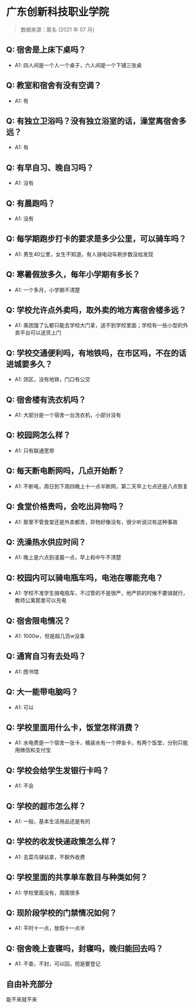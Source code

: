 # 广东创新科技职业学院

> 数据来源：匿名 (2021 年 07 月)

## Q: 宿舍是上床下桌吗？

- A1: 四人间是一个人一个桌子，六人间是一个下铺三张桌

## Q: 教室和宿舍有没有空调？

- A1: 有

## Q: 有独立卫浴吗？没有独立浴室的话，澡堂离宿舍多远？

- A1: 有

## Q: 有早自习、晚自习吗？

- A1: 没有

## Q: 有晨跑吗？

- A1: 没有

## Q: 每学期跑步打卡的要求是多少公里，可以骑车吗？

- A1: 男生40公里，女生不知道，有人骑电动车刷步数没给发现

## Q: 寒暑假放多久，每年小学期有多长？

- A1: 一个多月，小学期不清楚

## Q: 学校允许点外卖吗，取外卖的地方离宿舍楼多远？

- A1: 美团饿了么都只能去学校大门拿，送不到学校里面；学校有一些小型的外卖平台可以送货上门

## Q: 学校交通便利吗，有地铁吗，在市区吗，不在的话进城要多久？

- A1: 郊区，没有地铁，门口有公交

## Q: 宿舍楼有洗衣机吗？

- A1: 大部分是一个宿舍一台洗衣机，小部分没有

## Q: 校园网怎么样？

- A1: 只有联通宽带

## Q: 每天断电断网吗，几点开始断？

- A1: 不断电，周日到下周四晚上十一点半断网，第二天早上七点还是八点恢复

## Q: 食堂价格贵吗，会吃出异物吗？

- A1: 那里不管食堂还是外卖都贵，异物好像没有，很少听说过有这种事故

## Q: 洗澡热水供应时间？

- A1: 晚上是六点到凌晨一点，早上和中午不清楚

## Q: 校园内可以骑电瓶车吗，电池在哪能充电？

- A1: 学校不准学生骑电瓶车，不过管的不是很严，他严抓的时候不要骑就行，教师公寓那里可以充电

## Q: 宿舍限电情况？

- A1: 1000w，但是超几百w没事

## Q: 通宵自习有去处吗？

- A1: 图书馆

## Q: 大一能带电脑吗？

- A1: 可以

## Q: 学校里面用什么卡，饭堂怎样消费？

- A1: 水电费是一个宿舍一张卡，桶装水有一个押金卡，有两个饭堂，分别只能用微信和支付宝

## Q: 学校会给学生发银行卡吗？

- A1: 不会

## Q: 学校的超市怎么样？

- A1: 一般，基本生活用品还是有的

## Q: 学校的收发快递政策怎么样？

- A1: 去菜鸟驿站拿，不额外收费

## Q: 学校里面的共享单车数目与种类如何？

- A1: 学校里面没有，周围很多

## Q: 现阶段学校的门禁情况如何？

- A1: 平时十一点，放假十一点半

## Q: 宿舍晚上查寝吗，封寝吗，晚归能回去吗？

- A1: 不查，不封，可以回，但是要登记

## 自由补充部分

能不来就不来